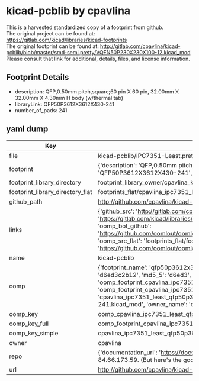 # kicad-pcblib by cpavlina  
This is a harvested standardized copy of a footprint from github.  
The original project can be found at:  
https://gitlab.com/kicad/libraries/kicad-footprints  
The original footprint can be found at:
http://gitlab.com/cpavlina/kicad-pcblib/blob/master/smd-semi.pretty/VQFN50P230X230X100-12.kicad_mod
Please consult that link for additional, details, files, and license information.  
## Footprint Details
* description: QFP,0.50mm pitch,square;60 pin X 60 pin, 32.00mm X 32.00mm X 4.30mm H body (w/thermal tab)  
* libraryLink: QFP50P3612X3612X430-241  
* number_of_pads: 241  
## yaml dump  
| Key | Value |  
| --- | --- |  
| file | kicad-pcblib/IPC7351-Least.pretty/QFP50P3612X3612X430-241.kicad_mod |  
| footprint | {'description': 'QFP,0.50mm pitch,square;60 pin X 60 pin, 32.00mm X 32.00mm X 4.30mm H body (w/thermal tab)', 'libraryLink': 'QFP50P3612X3612X430-241', 'number_of_pads': 241} |  
| footprint_library_directory | footprint_library_owner/cpavlina_kicad-pcblib |  
| footprint_library_directory_flat | footprints_flat/cpavlina_ipc7351_least_qfp50p3612x3612x430_241/working |  
| github_path | http://github.com/cpavlina/kicad-pcblib/blob/master/IPC7351-Least.pretty/QFP50P3612X3612X430-241.kicad_mod |  
| links | {'github_src': 'http://gitlab.com/cpavlina/kicad-pcblib/blob/master/smd-semi.pretty/VQFN50P230X230X100-12.kicad_mod', 'github_src_repo': 'https://gitlab.com/kicad/libraries/kicad-footprints', 'oomp_bot': 'footprints/cpavlina_ipc7351_least_qfp50p3612x3612x430_241/working', 'oomp_bot_github': 'https://github.com/oomlout/oomlout_oomp_footprint_bot/tree/main/footprints/cpavlina_ipc7351_least_qfp50p3612x3612x430_241/working', 'oomp_src_flat': 'footprints_flat/footprints_flat/cpavlina_ipc7351_least_qfp50p3612x3612x430_241/working', 'oomp_src_flat_github': 'https://github.com/oomlout/oomlout_oomp_footprint_src/tree/main/footprints_flat/cpavlina_ipc7351_least_qfp50p3612x3612x430_241/working'} |  
| name | kicad-pcblib |  
| oomp | {'footprint_name': 'qfp50p3612x3612x430_241', 'library_name': 'ipc7351_least', 'md5': 'd6ed3c2b12fde4fa23bb4eaf15f585b8', 'md5_10': 'd6ed3c2b12', 'md5_5': 'd6ed3', 'md5_6': 'd6ed3c', 'oomp_key': 'oomp_cpavlina_ipc7351_least_qfp50p3612x3612x430_241', 'oomp_key_extra': 'oomp_footprint_cpavlina_ipc7351_least_qfp50p3612x3612x430_241', 'oomp_key_full': 'oomp_footprint_cpavlina_ipc7351_least_qfp50p3612x3612x430_241_d6ed3c', 'oomp_key_simple': 'cpavlina_ipc7351_least_qfp50p3612x3612x430_241', 'original_filename': 'kicad-pcblib/IPC7351-Least.pretty/QFP50P3612X3612X430-241.kicad_mod', 'owner_name': 'cpavlina'} |  
| oomp_key | oomp_cpavlina_ipc7351_least_qfp50p3612x3612x430_241 |  
| oomp_key_full | oomp_footprint_cpavlina_ipc7351_least_qfp50p3612x3612x430_241 |  
| oomp_key_simple | cpavlina_ipc7351_least_qfp50p3612x3612x430_241 |  
| owner | cpavlina |  
| repo | {'documentation_url': 'https://docs.github.com/rest/overview/resources-in-the-rest-api#rate-limiting', 'message': "API rate limit exceeded for 84.66.173.59. (But here's the good news: Authenticated requests get a higher rate limit. Check out the documentation for more details.)"} |  
| url | http://github.com/cpavlina/kicad-pcblib |  

